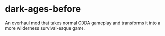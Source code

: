 # dark-ages-before
An overhaul mod that takes normal CDDA gameplay and transforms it into a more wilderness survival-esque game.
